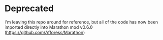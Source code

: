 # Deprecated

I'm leaving this repo around for reference, but all of the code has now been imported directly into Marathon mod v0.6.0 (https://github.com/Afforess/Marathon)
